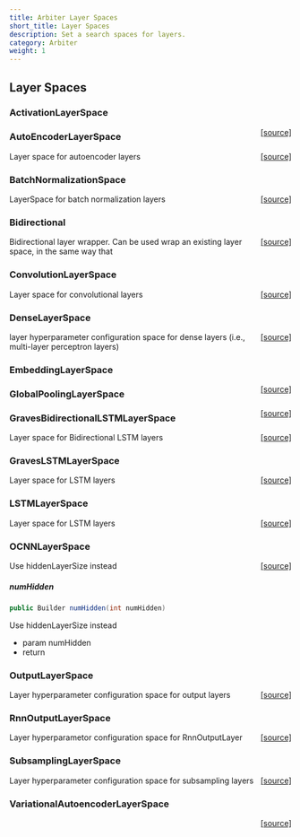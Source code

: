 ```yaml
---
title: Arbiter Layer Spaces
short_title: Layer Spaces
description: Set a search spaces for layers.
category: Arbiter
weight: 1
---
```


## Layer Spaces

### ActivationLayerSpace
<span style="float:right;"> [[source]](https://github.com/deeplearning4j/deeplearning4j/tree/master/arbiter/arbiter-deeplearning4j/src/main/java/org/deeplearning4j/arbiter/layers/ActivationLayerSpace.java) </span>





### AutoEncoderLayerSpace
<span style="float:right;"> [[source]](https://github.com/deeplearning4j/deeplearning4j/tree/master/arbiter/arbiter-deeplearning4j/src/main/java/org/deeplearning4j/arbiter/layers/AutoEncoderLayerSpace.java) </span>

Layer space for autoencoder layers



### BatchNormalizationSpace
<span style="float:right;"> [[source]](https://github.com/deeplearning4j/deeplearning4j/tree/master/arbiter/arbiter-deeplearning4j/src/main/java/org/deeplearning4j/arbiter/layers/BatchNormalizationSpace.java) </span>

LayerSpace for batch normalization layers




### Bidirectional
<span style="float:right;"> [[source]](https://github.com/deeplearning4j/deeplearning4j/tree/master/arbiter/arbiter-deeplearning4j/src/main/java/org/deeplearning4j/arbiter/layers/Bidirectional.java) </span>

Bidirectional layer wrapper. Can be used wrap an existing layer space, in the same way that







### ConvolutionLayerSpace
<span style="float:right;"> [[source]](https://github.com/deeplearning4j/deeplearning4j/tree/master/arbiter/arbiter-deeplearning4j/src/main/java/org/deeplearning4j/arbiter/layers/ConvolutionLayerSpace.java) </span>

Layer space for convolutional layers







### DenseLayerSpace
<span style="float:right;"> [[source]](https://github.com/deeplearning4j/deeplearning4j/tree/master/arbiter/arbiter-deeplearning4j/src/main/java/org/deeplearning4j/arbiter/layers/DenseLayerSpace.java) </span>

layer hyperparameter configuration space for dense layers (i.e., multi-layer perceptron layers)







### EmbeddingLayerSpace
<span style="float:right;"> [[source]](https://github.com/deeplearning4j/deeplearning4j/tree/master/arbiter/arbiter-deeplearning4j/src/main/java/org/deeplearning4j/arbiter/layers/EmbeddingLayerSpace.java) </span>





### GlobalPoolingLayerSpace
<span style="float:right;"> [[source]](https://github.com/deeplearning4j/deeplearning4j/tree/master/arbiter/arbiter-deeplearning4j/src/main/java/org/deeplearning4j/arbiter/layers/GlobalPoolingLayerSpace.java) </span>





### GravesBidirectionalLSTMLayerSpace
<span style="float:right;"> [[source]](https://github.com/deeplearning4j/deeplearning4j/tree/master/arbiter/arbiter-deeplearning4j/src/main/java/org/deeplearning4j/arbiter/layers/GravesBidirectionalLSTMLayerSpace.java) </span>

Layer space for Bidirectional LSTM layers




### GravesLSTMLayerSpace
<span style="float:right;"> [[source]](https://github.com/deeplearning4j/deeplearning4j/tree/master/arbiter/arbiter-deeplearning4j/src/main/java/org/deeplearning4j/arbiter/layers/GravesLSTMLayerSpace.java) </span>

Layer space for LSTM layers




### LSTMLayerSpace
<span style="float:right;"> [[source]](https://github.com/deeplearning4j/deeplearning4j/tree/master/arbiter/arbiter-deeplearning4j/src/main/java/org/deeplearning4j/arbiter/layers/LSTMLayerSpace.java) </span>

Layer space for LSTM layers










### OCNNLayerSpace
<span style="float:right;"> [[source]](https://github.com/deeplearning4j/deeplearning4j/tree/master/arbiter/arbiter-deeplearning4j/src/main/java/org/deeplearning4j/arbiter/layers/OCNNLayerSpace.java) </span>

Use hiddenLayerSize instead

##### numHidden 
```java
public Builder numHidden(int numHidden) 
```


Use hiddenLayerSize instead
- param numHidden
- return




### OutputLayerSpace
<span style="float:right;"> [[source]](https://github.com/deeplearning4j/deeplearning4j/tree/master/arbiter/arbiter-deeplearning4j/src/main/java/org/deeplearning4j/arbiter/layers/OutputLayerSpace.java) </span>

Layer hyperparameter configuration space for output layers




### RnnOutputLayerSpace
<span style="float:right;"> [[source]](https://github.com/deeplearning4j/deeplearning4j/tree/master/arbiter/arbiter-deeplearning4j/src/main/java/org/deeplearning4j/arbiter/layers/RnnOutputLayerSpace.java) </span>

Layer hyperparametor configuration space for RnnOutputLayer






### SubsamplingLayerSpace
<span style="float:right;"> [[source]](https://github.com/deeplearning4j/deeplearning4j/tree/master/arbiter/arbiter-deeplearning4j/src/main/java/org/deeplearning4j/arbiter/layers/SubsamplingLayerSpace.java) </span>

Layer hyperparameter configuration space for subsampling layers




### VariationalAutoencoderLayerSpace
<span style="float:right;"> [[source]](https://github.com/deeplearning4j/deeplearning4j/tree/master/arbiter/arbiter-deeplearning4j/src/main/java/org/deeplearning4j/arbiter/layers/VariationalAutoencoderLayerSpace.java) </span>



